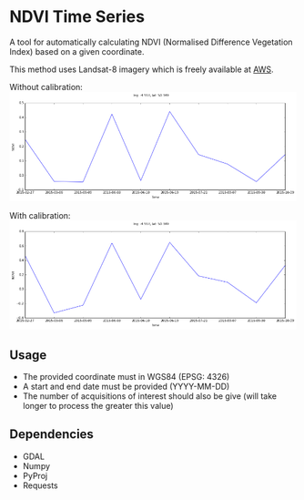 # NDVI Time Series

A tool for automatically calculating NDVI (Normalised Difference Vegetation Index) based on a given coordinate.

This method uses Landsat-8 imagery which is freely available at [AWS](https://aws.amazon.com/public-data-sets/landsat/).

Without calibration:
![alt text](https://github.com/BarnabyGordon/ndvi-timeseries/blob/master/figures/without_calibration.png)

With calibration:
![alt text](https://github.com/BarnabyGordon/ndvi-timeseries/blob/master/figures/with_calibration.png)

## Usage

- The provided coordinate must in WGS84 (EPSG: 4326)
- A start and end date must be provided (YYYY-MM-DD)
- The number of acquisitions of interest should also be give (will take longer to process the greater this value)

## Dependencies

- GDAL
- Numpy
- PyProj
- Requests